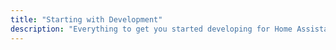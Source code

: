 ```yaml
---
title: "Starting with Development"
description: "Everything to get you started developing for Home Assistant."
---
```


<script>
window.location = 'https://developers.home-assistant.io/docs/en/development_index.html';
</script>